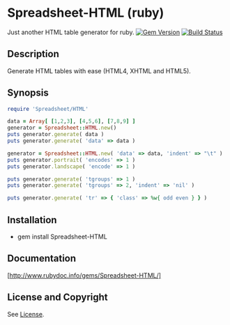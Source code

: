 Spreadsheet-HTML (ruby)
=======================
Just another HTML table generator for ruby. [![Gem Version](https://badge.fury.io/rb/Spreadsheet-HTML.svg)](https://rubygems.org/gems/Spreadsheet-HTML) [![Build Status](https://api.travis-ci.org/jeffa/spreadsheet-html-ruby.svg?branch=master)](https://travis-ci.org/jeffa/spreadsheet-html-ruby)

Description
-----------
Generate HTML tables with ease (HTML4, XHTML and HTML5).

Synopsis
--------
```ruby
require 'Spreadsheet/HTML'

data = Array[ [1,2,3], [4,5,6], [7,8,9] ]
generator = Spreadsheet::HTML.new()
puts generator.generate( data )
puts generator.generate( 'data' => data )

generator = Spreadsheet::HTML.new( 'data' => data, 'indent' => "\t" )
puts generator.portrait( 'encodes' => 1 )
puts generator.landscape( 'encode' => 1 )

puts generator.generate( 'tgroups' => 1 )
puts generator.generate( 'tgroups' => 2, 'indent' => 'nil' )

puts generator.generate( 'tr' => { 'class' => %w{ odd even } } )
```

Installation
------------
* gem install Spreadsheet-HTML

Documentation
-------------
[http://www.rubydoc.info/gems/Spreadsheet-HTML/]

License and Copyright
---------------------
See [License](License.md).
